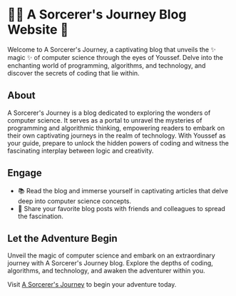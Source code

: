 # 🧙‍♂️ A Sorcerer's Journey Blog Website 🔮

Welcome to A Sorcerer's Journey, a captivating blog that unveils the ✨ magic ✨ of computer science through the eyes of Youssef. Delve into the enchanting world of programming, algorithms, and technology, and discover the secrets of coding that lie within.

## About

A Sorcerer's Journey is a blog dedicated to exploring the wonders of computer science. It serves as a portal to unravel the mysteries of programming and algorithmic thinking, empowering readers to embark on their own captivating journeys in the realm of technology. With Youssef as your guide, prepare to unlock the hidden powers of coding and witness the fascinating interplay between logic and creativity.

## Engage

- 📚 Read the blog and immerse yourself in captivating articles that delve deep into computer science concepts.
- 📢 Share your favorite blog posts with friends and colleagues to spread the fascination.

## Let the Adventure Begin

Unveil the magic of computer science and embark on an extraordinary journey with A Sorcerer's Journey blog. Explore the depths of coding, algorithms, and technology, and awaken the adventurer within you.

Visit [A Sorcerer's Journey](https://www.sorcerersjourney.com) to begin your adventure today.
